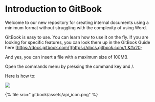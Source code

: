 # Introduction to GitBook

Welcome to our new repository for creating internal documents using a minimum format without struggling with the complexity of using Word.

GitBook is easy to use. You can learn how to use it on the fly. If you are looking for specific features, you can look them up in the GitBook Guide here [https://docs.gitbook.com/](https://docs.gitbook.com/).&#x20;

And yes, you can insert a file with a maximum size of 100MB.

Open the commands menu by pressing the command key and /.

Here is how to:

![](<.gitbook/assets/2023-03-29\_16-04-08 (1).gif>)

{% file src=".gitbook/assets/api_icon.png" %}



